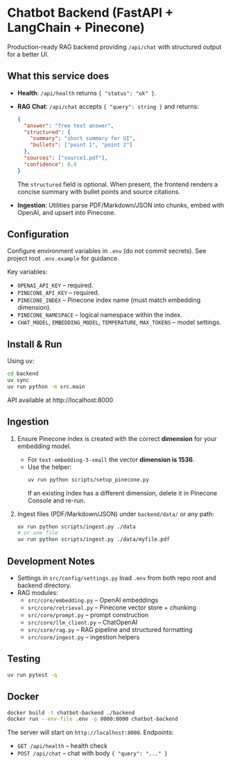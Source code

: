 # Chatbot Backend (FastAPI + LangChain + Pinecone)

Production-ready RAG backend providing `/api/chat` with structured output for a better UI.

## What this service does

- __Health__: `/api/health` returns `{ "status": "ok" }`.
- __RAG Chat__: `/api/chat` accepts `{ "query": string }` and returns:
  ```json
  {
    "answer": "free text answer",
    "structured": {
      "summary": "short summary for UI",
      "bullets": ["point 1", "point 2"]
    },
    "sources": ["source1.pdf"],
    "confidence": 0.9
  }
  ```
  The `structured` field is optional. When present, the frontend renders a concise summary with bullet points and source citations.

- __Ingestion__: Utilities parse PDF/Markdown/JSON into chunks, embed with OpenAI, and upsert into Pinecone.

## Configuration

Configure environment variables in `.env` (do not commit secrets). See project root `.env.example` for guidance.

Key variables:
- `OPENAI_API_KEY` – required.
- `PINECONE_API_KEY` – required.
- `PINECONE_INDEX` – Pinecone index name (must match embedding dimension).
- `PINECONE_NAMESPACE` – logical namespace within the index.
- `CHAT_MODEL`, `EMBEDDING_MODEL`, `TEMPERATURE`, `MAX_TOKENS` – model settings.

## Install & Run

Using uv:
```bash
cd backend
uv sync
uv run python -m src.main
```

API available at http://localhost:8000

## Ingestion

1) Ensure Pinecone index is created with the correct __dimension__ for your embedding model.
   - For `text-embedding-3-small` the vector __dimension is 1536__.
   - Use the helper:
     ```bash
     uv run python scripts/setup_pinecone.py
     ```
     If an existing index has a different dimension, delete it in Pinecone Console and re-run.

2) Ingest files (PDF/Markdown/JSON) under `backend/data/` or any path:
   ```bash
   uv run python scripts/ingest.py ./data
   # or one file
   uv run python scripts/ingest.py ./data/myfile.pdf
   ```

## Development Notes

- Settings in `src/config/settings.py` load `.env` from both repo root and backend directory.
- RAG modules:
  - `src/core/embedding.py` – OpenAI embeddings
  - `src/core/retrieval.py` – Pinecone vector store + chunking
  - `src/core/prompt.py` – prompt construction
  - `src/core/llm_client.py` – ChatOpenAI
  - `src/core/rag.py` – RAG pipeline and structured formatting
  - `src/core/ingest.py` – ingestion helpers

## Testing

```bash
uv run pytest -q
```

## Docker

```bash
docker build -t chatbot-backend ./backend
docker run --env-file .env -p 8000:8000 chatbot-backend
```

The server will start on `http://localhost:8000`. Endpoints:

- `GET /api/health` – health check
- `POST /api/chat` – chat with body `{ "query": "..." }`

